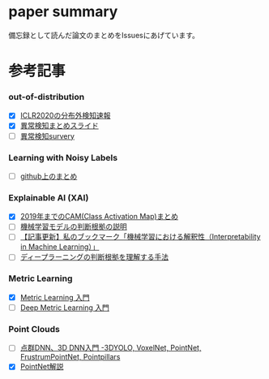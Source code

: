 # paper summary
備忘録として読んだ論文のまとめをIssuesにあげています。

# 参考記事
### out-of-distribution
- [x] [ICLR2020の分布外検知速報](https://www.slideshare.net/DeepLearningJP2016/dliclr2020)
- [x] [異常検知まとめスライド](https://www.slideshare.net/ssuser9eb780/anomaly-detection-survey)
- [ ] [異常検知survery](https://www.slideshare.net/ssuser9eb780/anomaly-detection-survey-239043099)

### Learning with Noisy Labels
- [ ] [github上のまとめ](https://github.com/subeeshvasu/Awesome-Learning-with-Label-Noise)

### Explainable AI (XAI)
- [X] [2019年までのCAM(Class Activation Map)まとめ](https://qiita.com/bukei_student/items/698383a7118f95c12cce)
- [ ] [機械学習モデルの判断根拠の説明](https://www.slideshare.net/SatoshiHara3/ss-126157179)
- [ ] [【記事更新】私のブックマーク「機械学習における解釈性（Interpretability in Machine Learning）」](https://www.ai-gakkai.or.jp/my-bookmark_vol33-no3/)
- [ ] [ディープラーニングの判断根拠を理解する手法](https://qiita.com/icoxfog417/items/8689f943fd1225e24358#34-%E6%A7%98%E3%80%85%E3%81%AA%E5%85%A5%E5%8A%9B%E3%81%8B%E3%82%89%E5%87%BA%E5%8A%9B%E3%81%AE%E5%82%BE%E5%90%91%E3%82%92%E6%8E%A8%E5%AE%9A%E3%81%99%E3%82%8)

### Metric Learning
- [X] [Metric Learning 入門](https://copypaste-ds.hatenablog.com/entry/2019/03/01/164155)
- [ ] [Deep Metric Learning 入門](https://qiita.com/gesogeso/items/547079f967d9bbf9aca8)

### Point Clouds
- [ ] [点群DNN、3D DNN入門 -3DYOLO, VoxelNet, PointNet, FrustrumPointNet, Pointpillars](https://qiita.com/arutema47/items/cda262c61baa953a97e9)
- [X] [PointNet解説](https://qiita.com/KYoshiyama/items/802506ec397559725a1c)
